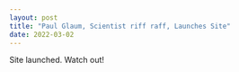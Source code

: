 ```yaml
---
layout: post
title: "Paul Glaum, Scientist riff raff, Launches Site"
date: 2022-03-02
---
```


Site launched. Watch out!
